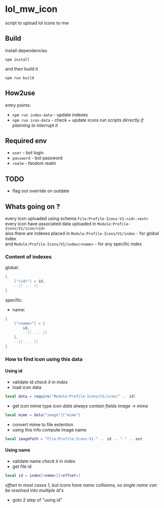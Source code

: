 # lol_mw_icon
script to upload lol icons to mw

## Build
install dependencies
```
npm install
```
and then build it
```
npm run build
```

## How2use
entry points:
 - ```npm run index-data``` - update indexes
 - ```npm run icon-data``` - check + update icons
*run scripts dirrectly if planning to interrupt it*

## Required env
 - `user` - bot login
 - `password` - bot password
 - `realm` - fandom realm

## TODO
 - flag out override on outdate

## Whats going on ?
every icon uploaded using schema ```File:Profile-Icons-V1-<id>.<ext>```<br>
every icon have associated data uploaded in ```Module:Profile-Icons/V1/icon/<id>```<br>
alos there are indexes placed in ```Module:Profile-Icons/V1/index``` - for global index<br>
and ```Module:Profile-Icons/V1/index/<name>``` - for any specific index

### Content of indexes
global:
```lua
{
    ["<id>"] = id,
    --[[ ... ]]
}
```
specific:
- name:
```lua
{
    ["<name>"] = {
        id,
        --[[ ... ]]
    },
    --[[ ... ]]
}
```
### How to find icon using this data
#### Using id
- validate id *check it in index*
- load icon data
```lua
local data = require("Module:Profile-Icons/V1/icon/" .. id)
```
- get icon mime type *icon data always contain fields image -> mime*
```lua
local mime = data["image"]["mime"]
```
- convert mime to file extention
- using this info compute image name
```lua
local imagePath = "File:Profile-Icons-V1-" .. id .. "." .. ext
```

#### Using name
 - validate name *check it in index*
 - get file id
```lua
local id = index[<name>][<offset>]
```
*offset in most cases 1, but icons have name collisions, so single name can be resolved into multiple id's*
 - goto 2 step of "using id"
